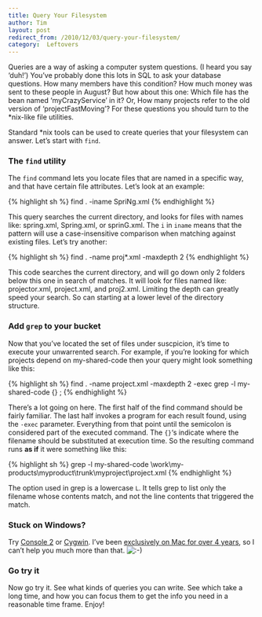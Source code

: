 ```yaml
---
title: Query Your Filesystem
author: Tim
layout: post
redirect_from: /2010/12/03/query-your-filesystem/
category:  Leftovers
---
```

Queries are a way of asking a computer system questions. (I heard you say &#8216;duh!&#8217;) You&#8217;ve probably done this lots in SQL to ask your database questions. How many members have this condition? How much money was sent to these people in August? But how about this one: Which file has the bean named &#8216;myCrazyService&#8217; in it? Or, How many projects refer to the old version of &#8216;projectFastMoving&#8217;? For these questions you should turn to the *nix-like file utilities.

Standard *nix tools can be used to create queries that your filesystem can answer. Let&#8217;s start with `find`.

### The `find` utility

The `find` command lets you locate files that are named in a specific way, and that have certain file attributes. Let&#8217;s look at an example:

{% highlight sh %}
find . -iname SpriNg.xml
{% endhighlight %}

This query searches the current directory, and looks for files with names like: spring.xml, Spring.xml, or sprinG.xml. The `i` in `iname` means that the pattern will use a case-insensitive comparison when matching against existing files. Let&#8217;s try another:

{% highlight sh %}
find . -name proj*.xml -maxdepth 2
{% endhighlight %}

This code searches the current directory, and will go down only 2 folders below this one in search of matches. It will look for files named like: projector.xml, project.xml, and proj2.xml. Limiting the depth can greatly speed your search. So can starting at a lower level of the directory structure.

<!--more-->

### Add `grep` to your bucket

Now that you&#8217;ve located the set of files under suscpicion, it&#8217;s time to execute your unwarrented search. For example, if you&#8217;re looking for which projects depend on my-shared-code then your query might look something like this:

{% highlight sh %}
find . -name project.xml -maxdepth 2 -exec grep -l my-shared-code {} ;
{% endhighlight %}

There&#8217;s a lot going on here. The first half of the find command should be fairly familiar. The last half invokes a program for each result found, using the `-exec` parameter. Everything from that point until the semicolon is considered part of the executed command. The `{}`&#8216;s indicate where the filename should be substituted at execution time. So the resulting command runs **as if** it were something like this:

{% highlight sh %}
grep -l my-shared-code \work\my-products\myproduct\trunk\myproject\project.xml
{% endhighlight %}

The option used in grep is a lowercase `L`. It tells grep to list only the filename whose contents match, and not the line contents that triggered the match.

### Stuck on Windows?

Try [Console 2][1] or [Cygwin][2]. I&#8217;ve been [exclusively on Mac for over 4 years][3], so I can&#8217;t help you much more than that. <img src="http://timshadel.com/wp-includes/images/smilies/icon_smile.gif" alt=":-)" class="wp-smiley" />

### Go try it

Now go try it. See what kinds of queries you can write. See which take a long time, and how you can focus them to get the info you need in a reasonable time frame. Enjoy!

 [1]: http://sourceforge.net/projects/console/
 [2]: http://www.cygwin.com/
 [3]: http://timshadel.com/2006/11/15/election-results-mac-over-ubuntu-in-a-landslide
